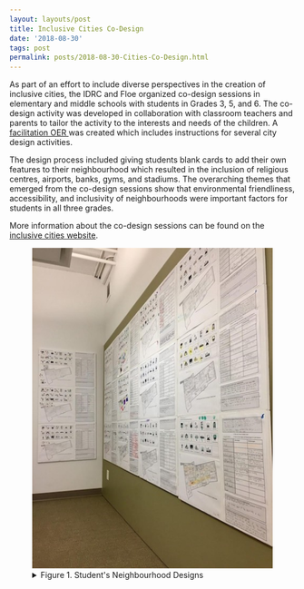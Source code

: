 ```yaml
---
layout: layouts/post
title: Inclusive Cities Co-Design
date: '2018-08-30'
tags: post
permalink: posts/2018-08-30-Cities-Co-Design.html
---
```

<p>
As part of an effort to include diverse perspectives in the creation of inclusive
cities, the IDRC and Floe organized co-design sessions in elementary and
middle schools with students in Grades 3, 5, and 6. The co-design activity was developed
in collaboration with classroom teachers and parents to tailor the activity to
the interests and needs of the children. A
<a href="https://docs.google.com/document/d/1FXPRpp6oafkjaGrcbp4RcVFf3mumyk7dQorMY9_zLhc/edit">facilitation OER </a>
was created which includes instructions for several city design activities.
</p>
<p>
The design process included giving students blank cards to add their own features
to their neighbourhood which resulted in the inclusion of religious centres, airports,
banks, gyms, and stadiums. The overarching themes that emerged from the co-design
sessions show that environmental friendliness, accessibility, and inclusivity of
neighbourhoods were important factors for students in all three grades.
</p>
<p>
More information about the co-design sessions can be found on the
<a href="https://cities.inclusivedesign.ca/ideas/students-results/">inclusive cities website</a>.
</p>
<figure>
<img src="images/CitiesCoDesign.jpg" alt="Student's Neighbourhood Designs" aria-details="det1"></a>
<figcaption>
<details id="det1">
<summary>
Figure 1. Student's Neighbourhood Designs
</summary>
<p>An image showing the design boards of created by students during the co-design sessions.</p>
</details>
</figcaption>
</figure>
